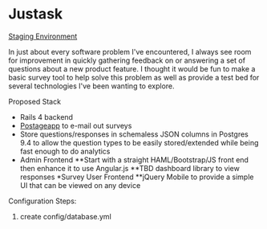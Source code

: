 # Justask

[Staging Environment](http://www.davidjconnolly.com/)

In just about every software problem I've encountered, I always see room for improvement in quickly gathering feedback on or answering a set of questions about a new product feature.  I thought it would be fun to make a basic survey tool to help solve this problem as well as provide a test bed for several technologies I've been wanting to explore.

Proposed Stack
* Rails 4 backend
* [Postageapp](http://postageapp.com/) to e-mail out surveys
* Store questions/responses in schemaless JSON columns in Postgres 9.4 to allow the question types to be easily stored/extended while being fast enough to do analytics
* Admin Frontend
**Start with a straight HAML/Bootstrap/JS front end then enhance it to use Angular.js
**TBD dashboard library to view responses
*Survey User Frontend
**jQuery Mobile to provide a simple UI that can be viewed on any device

Configuration Steps:
1. create config/database.yml
